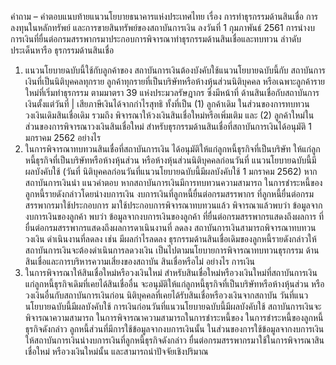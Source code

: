 คำถาม – คำตอบแนบท้ายแนวนโยบายธนาคารแห่งประเทศไทย
เรื่อง การทำธุรกรรมด้านสินเชื่อ การลงทุนในหลักทรัพย์ และการขายสินทรัพย์ของสถาบันการเงิน
ลงวันที่ 1 กุมภาพันธ์ 2561
การนำงบการเงินที่ยื่นต่อกรมสรรพากรมาประกอบการพิจารณาทำธุรกรรมด้านสินเชื่อและทบทวน
ลำาดับ
ประเด็นหารือ
ธุรกรรมด้านสินเชื่อ
1. แนวนโยบายฉบับนี้ใช้กับลูกค้าของ สถาบันการเงินต้องบังคับใช้แนวนโยบายฉบับนี้กับ
สถาบันการเงินที่เป็นนิติบุคคลทุกราย ลูกค้าทุกรายที่เป็นบริษัทหรือห้างหุ้นส่วนนิติบุคคล
หรือเฉพาะลูกค้ารายใหม่ที่เริ่มทำธุรกรรม ตามมาตรา 39 แห่งประมวลรัษฎากร ซึ่งมีหน้าที่
ด้านสินเชื่อกับสถาบันการเงินตั้งแต่วันที่ | เสียภาษีเงินได้จากกำไรสุทธิ ทั้งที่เป็น (1) ลูกค้าเดิม
ในส่วนของการทบทวนวงเงินเดิมสินเชื่อเดิม รวมถึง
พิจารณาให้วงเงินสินเชื่อใหม่หรือเพิ่มเติม และ (2)
ลูกค้าใหม่ในส่วนของการพิจารณาวงเงินสินเชื่อใหม่
สำหรับธุรกรรมด้านสินเชื่อที่สถาบันการเงินได้อนุมัติ
1 มกราคม 2562 อย่างไร
2. ในการพิจารณาทบทวนสินเชื่อที่สถาบันการเงิน
ได้อนุมัติให้แก่ลูกหนี้ธุรกิจที่เป็นบริษัท ให้แก่ลูกหนี้ธุรกิจที่เป็นบริษัทหรือห้างหุ้นส่วน
หรือห้างหุ้นส่วนนิติบุคคลก่อนวันที่
แนวนโยบายฉบับนี้มีผลบังคับใช้ (วันที่
นิติบุคคลก่อนวันที่แนวนโยบายฉบับนี้มีผลบังคับใช้
1 มกราคม 2562) หากสถาบันการเงินนำ
แนวคําตอบ
หากสถาบันการเงินมีการทบทวนความสามารถ
ในการชำระหนี้ของลูกหนี้รายดังกล่าวโดยนำงบการเงิน
งบการเงินที่ลูกหนี้ยื่นต่อกรมสรรพากร ที่ลูกหนี้ยื่นต่อกรมสรรพากรมาใช้ประกอบการ
มาใช้ประกอบการพิจารณาทบทวนแล้ว พิจารณาแล้วพบว่า ข้อมูลจากงบการเงินของลูกค้า
พบว่า ข้อมูลจากงบการเงินของลูกค้า
ที่ยื่นต่อกรมสรรพากรแสดงถึงผลการ
ที่ยื่นต่อกรมสรรพากรแสดงถึงผลการดาเนินงานที่
ลดลง สถาบันการเงินสามารถพิจารณาทบทวนวงเงิน
ดำเนินงานที่ลดลง เช่น มีผลกำไรลดลง ธุรกรรมด้านสินเชื่อเดิมของลูกหนี้รายดังกล่าวให้
สถาบันการเงินจะต้องดำเนินการลดวงเงิน
เป็นไปตามนโยบายการพิจารณาทบทวนธุรกรรม
ด้านสินเชื่อและการบริหารความเสี่ยงของสถาบัน
สินเชื่อหรือไม่
อย่างไร
การเงิน
3. ในการพิจารณาให้สินเชื่อใหม่หรือวงเงินใหม่ สำหรับสินเชื่อใหม่หรือวงเงินใหม่ที่สถาบันการเงิน
แก่ลูกหนี้ธุรกิจเดิมที่เคยได้สินเชื่ออื่น จะอนุมัติให้แก่ลูกหนี้ธุรกิจที่เป็นบริษัทหรือห้างหุ้นส่วน
หรือวงเงินอื่นกับสถาบันการเงินก่อน นิติบุคคลที่เคยได้รับสินเชื่อหรือวงเงินจากสถาบัน
วันที่แนวนโยบายฉบับนี้มีผลบังคับใช้ การเงินก่อนวันที่แนวนโยบายฉบับนี้มีผลบังคับใช้
สถาบันการเงินจะพิจารณาความสามารถ ในการพิจารณาความสามารถในการชำระหนี้ของ
ในการชำระหนี้ของลูกหนี้ธุรกิจดังกล่าว ลูกหนี้ส่วนที่มีการใช้ข้อมูลจากงบการเงินนั้น
ในส่วนของการใช้ข้อมูลจากงบการเงิน ให้สถาบันการเงินนำงบการเงินที่ลูกหนี้ธุรกิจดังกล่าว
ยื่นต่อกรมสรรพากรมาใช้ในการพิจารณาสินเชื่อใหม่
หรือวงเงินใหม่นั้น และสามารถนำปัจจัยเชิงปริมาณ
